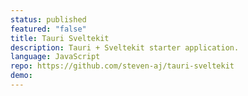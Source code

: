 ```yaml
---
status: published
featured: "false"
title: Tauri Sveltekit
description: Tauri + Sveltekit starter application.
language: JavaScript
repo: https://github.com/steven-aj/tauri-sveltekit
demo:
---
```

